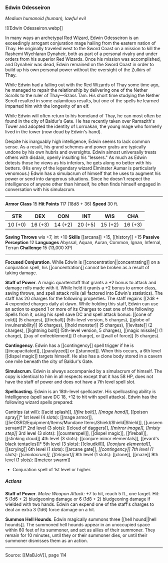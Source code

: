 ### Edwin Odesseiron
_Medium humanoid (human), lawful evil_

![[Edwin Odesseiron.webp]]

In many ways an archetypal Red Wizard, Edwin Odesseiron is an exceedingly arrogant conjuration mage hailing from the eastern nation of Thay. He originally traveled west to the Sword Coast on a mission to kill the Rashemi Wychlaran Dynaheir, both as part of a personal rivalry and under orders from his superior Red Wizards. Once his mission was accomplished, and Dynaheir was dead, Edwin remained on the Sword Coast in order to build up his own personal power without the oversight of the Zulkirs of Thay.

While Edwin had a falling out with the Red Wizards of Thay some time ago, he managed to repair the relationship by delivering one of the Nether Scrolls to the ruler of Thay—Szass Tam. His short time studying the Nether Scroll resulted in some calamitous results, but one of the spells he learned imparted him with the longevity of an elf.

While Edwin will often return to his homeland of Thay, he can most often be found in the city of Baldur's Gate. He has recently taken over Ramazith's Tower and adopted the identity of Lorroakan, the young mage who formerly lived in the tower (now dead by Edwin's hand).

Despite his inarguably high intelligence, Edwin seems to lack common sense. As a result, his grand schemes and power grabs are typically undone by his own hubris and oversights. Edwin almost universally treats others with disdain, openly insulting his "lessers." As much as Edwin detests those he views as his inferiors, he gets along no better with his betters. (His envy of the legendary wizard Elminster Aumar is particularly venomous.) Edwin has a simulacrum of himself that he uses to augment his power or send into dangerous situations. Since he doesn't respect the intelligence of anyone other than himself, he often finds himself engaged in conversation with his simulacrum.



---

**Armor Class** 15
**Hit Points** 117 (18d8 + 36)
**Speed** 30 ft.

| STR     | DEX     | CON     | INT     | WIS     | CHA     |
|---------|---------|---------|---------|---------|---------|
| 10 (+0) | 16 (+3) | 14 (+2) | 20 (+5) | 15 (+2) | 16 (+3) |

**Saving Throws** wis +7, int +10
**Skills** [[arcana]] +15, [[history]] +15
**Passive Perception** 12
**Languages** Abyssal, Aquan, Auran, Common, Ignan, Infernal, Terran
**Challenge** 15 (13,000 XP)

---

**Focused Conjuration**. While Edwin is [[concentration||concentrating]] on a conjuration spell, his [[concentration]] cannot be broken as a result of taking damage.

**Staff of Power**. A magic quarterstaff that grants a +2 bonus to attack and damage rolls made with it. While held it grants a +2 bonus to armor class, saving throws, and spell attack rolls (all factored into Edwin's statistics). The staff has 20 charges for the following properties. The staff regains [[2d8 + 4 expended charges daily at dawn. While holding this staff, Edwin can use an action to expend 1 or more of its Charges to cast one of the following Spells from it, using his spell save DC and spell attack bonus: [[cone of cold]] (5 charges), [[fireball]] (5th-level version, 5 charges), [[globe of invulnerability]] (6 charges), [[hold monster]] (5 charges), [[levitate]] (2 charges), [[lightning bolt]] (5th-level version, 5 charges), [[magic missile]] (1 charge), [[ray of enfeeblement]] (1 charge), or [[wall of force]] (5 charges).

**Contingency**. Edwin has a [[contingency]] spell trigger if he is [[incapacitated]], [[paralyzed]] or [[stunned]]. When this occurs, a 6th level [[dispel magic]] targets himself. He also has a clone body stored in a cavern one mile beneath the city of Baldur's Gate.

**Simulacrum**. Edwin is always accompanied by a simulacrum of himself. The copy is identical to him in all respects except that it has 58 HP, does not have the staff of power and does not have a 7th level spell slot.

**Spellcasting.** Edwin is an 18th-level spellcaster. His spellcasting ability is Intelligence (spell save DC 18, +12 to hit with spell attacks). Edwin has the following wizard spells prepared:

Cantrips (at will): [[acid splash]]*, [[fire bolt]], [[mage hand]]*, [[poison spray]]*
1st level (4 slots): [[mage armor]], [[5eOSRD/Equipment/Items/Mundane Items/Shield/Shield|Shield]], [[unseen servant]]*
2nd level (3 slots): [[cloud of daggers]]*, [[mirror image]], [[misty step]]*
3rd level (3 slots): [[counterspell]], [[dispel magic]], [[fireball]], [[stinking cloud]]
4th level (3 slots): [[conjure minor elementals]], [[evard's black tentacles]]*
5th level (3 slots): [[cloudkill]]*, [[conjure elemental]]*, [[scrying]]
6th level (1 slots): [[arcane gate]]*, [[contingency]]
7th level (1 slots): [[simulacrum]], [[teleport]]*
8th level (1 slots): [[clone]], [[maze]]
9th level (1 slots): [[meteor swarm]]

* Conjuration spell of 1st level or higher.

##### Actions
**Staff of Power**. _Melee Weapon Attack:_ +7 to hit, reach 5 ft., one target. Hit: 5 (1d6 + 2) bludgeoning damage or 6 (1d8 + 2) bludgeoning damage if wielded with two hands. Edwin can expend one of the staff's charges to deal an extra 3 (1d6) force damage on a hit.

**Summon Hell Hounds**. Edwin magically summons three [[hell hound||hell hounds]]. The summoned hell hounds appear in an unoccupied space within 60 feet of its summoner, and act as allies of their summoner. They remain for 10 minutes, until they or their summoner dies, or until their summoner dismisses them as an action.


---

Source: [[MaBJoV]], page 114